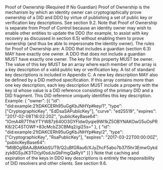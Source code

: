 Proof of Ownership (Required If No Guardian) Proof of Ownership is the mechanism by which an identity owner can cryptographically prove ownership of a DID and DDO by virtue of publishing a set of public key or verification key descriptions. See section 9.2. Note that Proof of Ownership is separate from Proof of Control because an identity owner may wish to enable other entities to update the DDO (for example, to assist with key recovery as discussed in section 6.5) without enabling them to prove ownership (and thus be able to impersonate the identity owner). The rules for Proof of Ownership are: A DDO that includes a guardian (section 6.3) MAY have exactly one owner. A DDO that does not include a guardian MUST have exactly one owner. The key for this property MUST be owner. The value of this key MUST be an array where each member of the array is a key description of a valid public key or verification key. A list of standard key descriptions is included in Appendix C. A new key description MAY also be defined by a DID method specification. If this array contains more than one key description, each key description MUST include a property with the key id whose value is a DID reference consisting of the primary DID and a DID fragment. This DID reference uniquely identifies this key description. Example: { "owner": [{ "id": "did:example:21tDAKCERh95uGgKbJNHYp#key/1", "type": ["CryptographicKey", "EdDsaSAPublicKey"], "curve": "ed25519", "expires": "2017-02-08T16:02:20Z", "publicKeyBase64": "IOmA4R7TfhkYTYW87z640O3GYFldw0yqie9Wl1kZ5OBYNAKOwG5uOsPRK8/2C4STOWF+83cMcbZ3CBMq2/gi25s=" }, { "id": "did:example:21tDAKCERh95uGgKbJNHYp#key/2", "type": ["CryptographicKey", "RsaPublicKey"], "expires": "2017-03-22T00:00:00Z", "publicKeyBase64": "MIIBOgIBAAJBAKkbSUT9/Q2uBfGRau6/XJyZhcF5abo7b37I5hr3EmwGykdzyk8GSyJK3TOrjyl0sdJsGbFmgQaRyV" }] } Note that caching and expiration of the keys in DDO key descriptions is entirely the responsibility of DID resolvers and other clients. See section 9.6.
